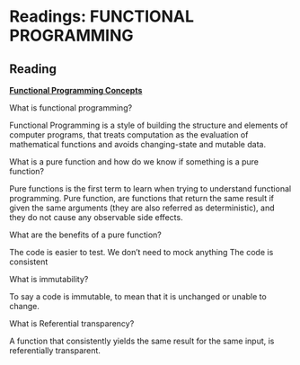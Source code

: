 # Readings: FUNCTIONAL PROGRAMMING
## Reading
**[Functional Programming Concepts](https://medium.com/the-renaissance-developer/concepts-of-functional-programming-in-javascript-6bc84220d2aa)**

What is functional programming?

Functional Programming is a style of building the structure and elements of computer programs, that treats computation as the evaluation of mathematical functions and avoids changing-state and mutable data.

What is a pure function and how do we know if something is a pure function?

Pure functions is the first term to learn when trying to understand functional programming. Pure function, are functions that return the same result if given the same arguments (they are also referred as deterministic), and they do not cause any observable side effects.

What are the benefits of a pure function?

The code is easier to test.
We don’t need to mock anything
The code is consistent

What is immutability?

To say a code is immutable, to mean that it is unchanged or unable to change.

What is Referential transparency?

A function that consistently yields the same result for the same input, is referentially transparent.